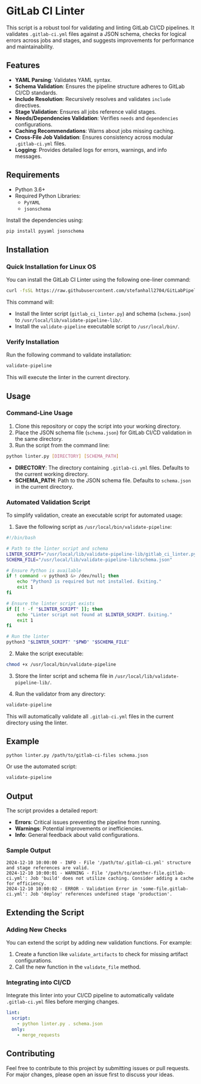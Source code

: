 # GitLab CI Linter

This script is a robust tool for validating and linting GitLab CI/CD pipelines. It validates `.gitlab-ci.yml` files against a JSON schema, checks for logical errors across jobs and stages, and suggests improvements for performance and maintainability.

## Features

- **YAML Parsing**: Validates YAML syntax.
- **Schema Validation**: Ensures the pipeline structure adheres to GitLab CI/CD standards.
- **Include Resolution**: Recursively resolves and validates `include` directives.
- **Stage Validation**: Ensures all jobs reference valid stages.
- **Needs/Dependencies Validation**: Verifies `needs` and `dependencies` configurations.
- **Caching Recommendations**: Warns about jobs missing caching.
- **Cross-File Job Validation**: Ensures consistency across modular `.gitlab-ci.yml` files.
- **Logging**: Provides detailed logs for errors, warnings, and info messages.

## Requirements

- Python 3.6+
- Required Python Libraries:
  - `PyYAML`
  - `jsonschema`

Install the dependencies using:

```bash
pip install pyyaml jsonschema
```

## Installation

### Quick Installation for Linux OS

You can install the GitLab CI Linter using the following one-liner command:

```bash
curl -fsSL https://raw.githubusercontent.com/stefanhall2704/GitLabPipelineValidator/refs/heads/main/install.sh | sudo bash
```

This command will:
- Install the linter script (`gitlab_ci_linter.py`) and schema (`schema.json`) to `/usr/local/lib/validate-pipeline-lib/`.
- Install the `validate-pipeline` executable script to `/usr/local/bin/`.

### Verify Installation

Run the following command to validate installation:

```bash
validate-pipeline
```

This will execute the linter in the current directory.

## Usage

### Command-Line Usage

1. Clone this repository or copy the script into your working directory.
2. Place the JSON schema file (`schema.json`) for GitLab CI/CD validation in the same directory.
3. Run the script from the command line:

```bash
python linter.py [DIRECTORY] [SCHEMA_PATH]
```

- **DIRECTORY**: The directory containing `.gitlab-ci.yml` files. Defaults to the current working directory.
- **SCHEMA_PATH**: Path to the JSON schema file. Defaults to `schema.json` in the current directory.

### Automated Validation Script

To simplify validation, create an executable script for automated usage:

1. Save the following script as `/usr/local/bin/validate-pipeline`:

```bash
#!/bin/bash

# Path to the linter script and schema
LINTER_SCRIPT="/usr/local/lib/validate-pipeline-lib/gitlab_ci_linter.py"
SCHEMA_FILE="/usr/local/lib/validate-pipeline-lib/schema.json"

# Ensure Python is available
if ! command -v python3 &> /dev/null; then
    echo "Python3 is required but not installed. Exiting."
    exit 1
fi

# Ensure the linter script exists
if [[ ! -f "$LINTER_SCRIPT" ]]; then
    echo "Linter script not found at $LINTER_SCRIPT. Exiting."
    exit 1
fi

# Run the linter
python3 "$LINTER_SCRIPT" "$PWD" "$SCHEMA_FILE"
```

2. Make the script executable:

```bash
chmod +x /usr/local/bin/validate-pipeline
```

3. Store the linter script and schema file in `/usr/local/lib/validate-pipeline-lib/`.

4. Run the validator from any directory:

```bash
validate-pipeline
```

This will automatically validate all `.gitlab-ci.yml` files in the current directory using the linter.

## Example

```bash
python linter.py /path/to/gitlab-ci-files schema.json
```

Or use the automated script:

```bash
validate-pipeline
```

## Output

The script provides a detailed report:

- **Errors**: Critical issues preventing the pipeline from running.
- **Warnings**: Potential improvements or inefficiencies.
- **Info**: General feedback about valid configurations.

### Sample Output

```plaintext
2024-12-10 10:00:00 - INFO - File '/path/to/.gitlab-ci.yml' structure and stage references are valid.
2024-12-10 10:00:01 - WARNING - File '/path/to/another-file.gitlab-ci.yml': Job 'build' does not utilize caching. Consider adding a cache for efficiency.
2024-12-10 10:00:02 - ERROR - Validation Error in 'some-file.gitlab-ci.yml': Job 'deploy' references undefined stage 'production'.
```

## Extending the Script

### Adding New Checks
You can extend the script by adding new validation functions. For example:

1. Create a function like `validate_artifacts` to check for missing artifact configurations.
2. Call the new function in the `validate_file` method.

### Integrating into CI/CD
Integrate this linter into your CI/CD pipeline to automatically validate `.gitlab-ci.yml` files before merging changes.

```yaml
lint:
  script:
    - python linter.py . schema.json
  only:
    - merge_requests
```

## Contributing

Feel free to contribute to this project by submitting issues or pull requests. For major changes, please open an issue first to discuss your ideas.

